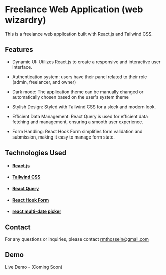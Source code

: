 # Freelance Web Application (web wizardry)

This is a freelance web application built with React.js and Tailwind CSS.

## Features

- Dynamic UI: Utilizes React.js to create a responsive and interactive user interface.


- Authentication system: users have their panel related to their role (admin, freelancer, and owner)


- Dark mode: The application theme can be manually changed or automatically chosen based on the user's system theme


- Stylish Design: Styled with Tailwind CSS for a sleek and modern look.


- Efficient Data Management: React Query is used for efficient data fetching and management, ensuring a smooth user experience.


- Form Handling: React Hook Form simplifies form validation and submission, making it easy to manage form state.


## Technologies Used

- #### [React.js](https://react.dev/)
- #### [Tailwind CSS](https://tailwindcss.com/)
- #### [React Query](https://tanstack.com/query/latest/docs/framework/react/overview)
- #### [React Hook Form](https://react-hook-form.com/)
- #### [react multi-date picker](https://www.npmjs.com/package/react-multi-date-picker)

## Contact
For any questions or inquiries, please contact rmthossein@gmail.com

## Demo
Live Demo - (Coming Soon)
